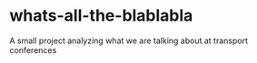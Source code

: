 # whats-all-the-blablabla
A small project analyzing what we are talking about at transport conferences
